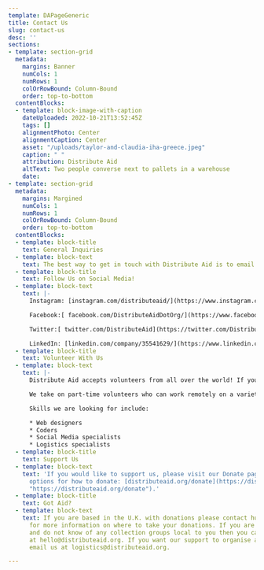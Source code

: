 ```yaml
---
template: DAPageGeneric
title: Contact Us
slug: contact-us
desc: ''
sections:
- template: section-grid
  metadata:
    margins: Banner
    numCols: 1
    numRows: 1
    colOrRowBound: Column-Bound
    order: top-to-bottom
  contentBlocks:
  - template: block-image-with-caption
    dateUploaded: 2022-10-21T13:52:45Z
    tags: []
    alignmentPhoto: Center
    alignmentCaption: Center
    asset: "/uploads/taylor-and-claudia-iha-greece.jpeg"
    caption: " "
    attribution: Distribute Aid
    altText: Two people converse next to pallets in a warehouse
    date: 
- template: section-grid
  metadata:
    margins: Margined
    numCols: 1
    numRows: 1
    colOrRowBound: Column-Bound
    order: top-to-bottom
  contentBlocks:
  - template: block-title
    text: General Inquiries
  - template: block-text
    text: The best way to get in touch with Distribute Aid is to email us at [hello@distributeaid.org](mailto:hello@distributeaid.org)!
  - template: block-title
    text: Follow Us on Social Media!
  - template: block-text
    text: |-
      Instagram: [instagram.com/distributeaid/](https://www.instagram.com/distributeaid/)

      Facebook:[ facebook.com/DistributeAidDotOrg/](https://www.facebook.com/DistributeAidDotOrg/)

      Twitter:[ twitter.com/DistributeAid](https://twitter.com/DistributeAid)

      LinkedIn: [linkedin.com/company/35541629/](https://www.linkedin.com/company/35541629/)
  - template: block-title
    text: Volunteer With Us
  - template: block-text
    text: |-
      Distribute Aid accepts volunteers from all over the world! If you have any special skills or are just keen to help then emails us at: join@distributeaid.org - we would love to hear from you!

      We take on part-time volunteers who can work remotely on a variety of projects!

      Skills we are looking for include:

      * Web designers
      * Coders
      * Social Media specialists
      * Logistics specialists
  - template: block-title
    text: Support Us
  - template: block-text
    text: 'If you would like to support us, please visit our Donate page to see different
      options for how to donate: [distributeaid.org/donate](https://distributeaid.org/donate
      "https://distributeaid.org/donate").'
  - template: block-title
    text: Got Aid?
  - template: block-text
    text: If you are based in the U.K. with donations please contact hubs@distributeaid.org
      for more information on where to take your donations. If you are based elsewhere
      and do not know of any collection groups local to you then you can email us
      at hello@distributeaid.org. If you want our support to organise a shipment,
      email us at logistics@distributeaid.org.

---
```

